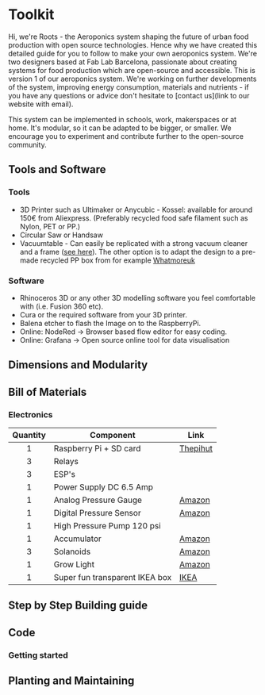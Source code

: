 # Toolkit

Hi, we're Roots - the Aeroponics system shaping the future of urban food production with open source technologies. Hence why we have created this detailed guide for you to follow to make your own aeroponics system. We're two designers based at Fab Lab Barcelona, passionate about creating systems for food production which are open-source and accessible.
This is version 1 of our aeroponics system. We're working on further developments of the system, improving energy consumption, materials and nutrients - if you have any questions or advice don't hesitate to [contact us](link to our website with email).

This system can be implemented in schools, work, makerspaces or at home. It's modular, so it can be adapted to be bigger, or smaller. We encourage you to experiment and contribute further to the open-source community.


## Tools and Software

### Tools
- 3D Printer such as Ultimaker or Anycubic - Kossel: available for around 150€ from Aliexpress. (Preferably recycled food safe filament such as Nylon, PET or PP.)
- Circular Saw or Handsaw
- Vacuumtable - Can easily be replicated with a strong vacuum cleaner and a frame ([see here](https://www.youtube.com/watch?v=O790OvRy1rc)). The other option is to adapt the design to a pre-made recycled PP box from for example [Whatmoreuk](https://www.whatmoreuk.com/product/wham-bam-36l-h-duty-box-lid-grey-upcycled/)

### Software
- Rhinoceros 3D or any other 3D modelling software you feel comfortable with (i.e. Fusion 360 etc).
- Cura or the required software from your 3D printer.
- Balena etcher to flash the Image on to the RaspberryPi.
- Online: NodeRed → Browser based flow editor for easy coding.
- Online: Grafana → Open source online tool for data visualisation


## Dimensions and Modularity


## Bill of Materials


### Electronics

| Quantity | Component              | Link                      |
| :-------:|------------------------| --------------------------|
| 1        | Raspberry Pi + SD card | [Thepihut](https://thepihut.com/products/raspberry-pi-4-model-b)|
| 3        | Relays                 |              |
| 3        | ESP's                  |              |
| 1        | Power Supply DC 6.5 Amp|              |
| 1        | Analog Pressure Gauge  |[Amazon](https://www.amazon.com/Express-Water-Pressure-Fittings-Connection/dp/B01KU6C4E8)|
| 1        | Digital Pressure Sensor|[Amazon](https://www.amazon.es/gp/product/B07MW7K98H/ref=ppx_yo_dt_b_asin_title_o01_s00?ie=UTF8&psc=1)|
| 1        | High Pressure Pump 120 psi|           |
| 1        | Accumulator            |[Amazon](https://www.amazon.com/Seaflo-Accumulator-Control-Internal-Bladder/dp/B01MUYL8F8/ref=sr_1_4?crid=3OMYBMJT1AQTZ&keywords=accumulator+tank&qid=1564136829&s=gateway&sprefix=accumulator%2Caps%2C224&sr=8-4)|
| 3        | Solanoids              |[Amazon](https://www.amazon.com/gp/product/B016MP1HX0/ref=ppx_yo_dt_b_asin_title_o00__o00_s00?ie=UTF8&psc=1)|
| 1        | Grow Light             |[Amazon](https://www.amazon.de/MIXC-Pflanzenlampe-Vollspektrum-Pflanzenetiketten-Gartenger%C3%A4te/dp/B07DNRP8FW/ref=sr_1_10?__mk_de_DE=%C3%85M%C3%85%C5%BD%C3%95%C3%91&keywords=grow+light&qid=1566895894&s=gateway&sr=8-10)|
| 1        | Super fun transparent IKEA box |[IKEA](https://www.ikea.com/es/en/p/samla-box-transparent-30102974/)|


## Step by Step Building guide

## Code

### Getting started

## Planting and Maintaining
